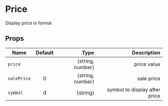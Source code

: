 # Price

Display price in format

## Props

| Name        | Default |             Type |                   Description |
| ----------- | :-----: | ---------------: | ----------------------------: |
| `price`     |         | {string, number} |                   price value |
| `salePrice` |    0    | {string, number} |                    sale price |
| `symbol`    |    đ    |         {string} | symbol to display after price |
